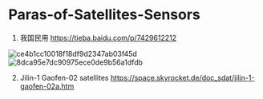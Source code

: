 # Paras-of-Satellites-Sensors

1. 我国民用 https://tieba.baidu.com/p/7429612212

![ce4b1cc10018f18df9d2347ab03f45d](https://user-images.githubusercontent.com/58834973/193494985-3693234e-7379-4fd4-bc2f-74640628a621.jpg)
![8dca95e7dc90975ece0de9b56a1dfdb](https://user-images.githubusercontent.com/58834973/193494988-4e174a5b-7966-49ce-a486-ba6ca269014f.jpg)

2. Jilin-1 Gaofen-02 satellites https://space.skyrocket.de/doc_sdat/jilin-1-gaofen-02a.htm

